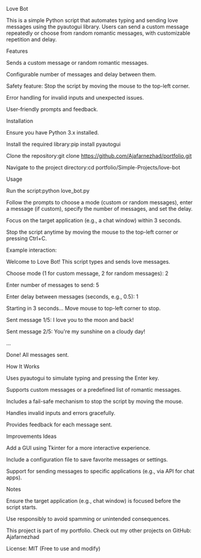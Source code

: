 Love Bot

This is a simple Python script that automates typing and sending love messages using the pyautogui library. Users can send a custom message repeatedly or choose from random romantic messages, with customizable repetition and delay.

Features



Sends a custom message or random romantic messages.

Configurable number of messages and delay between them.

Safety feature: Stop the script by moving the mouse to the top-left corner.

Error handling for invalid inputs and unexpected issues.

User-friendly prompts and feedback.



Installation



Ensure you have Python 3.x installed.

Install the required library:pip install pyautogui





Clone the repository:git clone https://github.com/Ajafarnezhad/portfolio.git





Navigate to the project directory:cd portfolio/Simple-Projects/love-bot







Usage



Run the script:python love\_bot.py





Follow the prompts to choose a mode (custom or random messages), enter a message (if custom), specify the number of messages, and set the delay.

Focus on the target application (e.g., a chat window) within 3 seconds.

Stop the script anytime by moving the mouse to the top-left corner or pressing Ctrl+C.



Example interaction:

Welcome to Love Bot! This script types and sends love messages.

Choose mode (1 for custom message, 2 for random messages): 2

Enter number of messages to send: 5

Enter delay between messages (seconds, e.g., 0.5): 1

Starting in 3 seconds... Move mouse to top-left corner to stop.

Sent message 1/5: I love you to the moon and back!

Sent message 2/5: You're my sunshine on a cloudy day!

...

Done! All messages sent.



How It Works



Uses pyautogui to simulate typing and pressing the Enter key.

Supports custom messages or a predefined list of romantic messages.

Includes a fail-safe mechanism to stop the script by moving the mouse.

Handles invalid inputs and errors gracefully.

Provides feedback for each message sent.



Improvements Ideas



Add a GUI using Tkinter for a more interactive experience.

Include a configuration file to save favorite messages or settings.

Support for sending messages to specific applications (e.g., via API for chat apps).



Notes



Ensure the target application (e.g., chat window) is focused before the script starts.

Use responsibly to avoid spamming or unintended consequences.



This project is part of my portfolio. Check out my other projects on GitHub: Ajafarnezhad

License: MIT (Free to use and modify)

